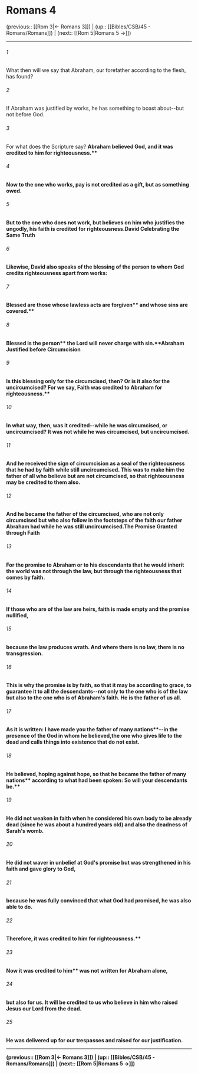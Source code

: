 # Romans 4

(previous:: [[Rom 3|← Romans 3]]) | (up:: [[Bibles/CSB/45 - Romans/Romans]]) | (next:: [[Rom 5|Romans 5 →]])

***


###### 1 
What then will we say that Abraham, our forefather according to the flesh, has found? 

###### 2 
If Abraham was justified by works, he has something to boast about--but not before God. 

###### 3 
For what does the Scripture say? <b class="quote">Abraham believed God, and it was credited to him for righteousness.** 

###### 4 
Now to the one who works, pay is not credited as a gift, but as something owed. 

###### 5 
But to the one who does not work, but believes on him who justifies the ungodly, his faith is credited for righteousness.David Celebrating the Same Truth 

###### 6 
Likewise, David also speaks of the blessing of the person to whom God credits righteousness apart from works: 

###### 7 
<b class="quote">Blessed are those whose lawless acts are forgiven** <b class="quote">and whose sins are covered.** 

###### 8 
<b class="quote">Blessed is the person** <b class="quote">the Lord will never charge with sin.**Abraham Justified before Circumcision 

###### 9 
Is this blessing only for the circumcised, then? Or is it also for the uncircumcised? For we say, <b class="quote">Faith was credited to Abraham for righteousness.** 

###### 10 
In what way, then, was it credited--while he was circumcised, or uncircumcised? It was not while he was circumcised, but uncircumcised. 

###### 11 
And he received the sign of circumcision as a seal of the righteousness that he had by faith while still uncircumcised. This was to make him the father of all who believe but are not circumcised, so that righteousness may be credited to them also. 

###### 12 
And he became the father of the circumcised, who are not only circumcised but who also follow in the footsteps of the faith our father Abraham had while he was still uncircumcised.The Promise Granted through Faith 

###### 13 
For the promise to Abraham or to his descendants that he would inherit the world was not through the law, but through the righteousness that comes by faith. 

###### 14 
If those who are of the law are heirs, faith is made empty and the promise nullified, 

###### 15 
because the law produces wrath. And where there is no law, there is no transgression. 

###### 16 
This is why the promise is by faith, so that it may be according to grace, to guarantee it to all the descendants--not only to the one who is of the law but also to the one who is of Abraham's faith. He is the father of us all. 

###### 17 
As it is written: <b class="quote">I have made you the father of many nations**--in the presence of the God in whom he believed,the one who gives life to the dead and calls things into existence that do not exist. 

###### 18 
He believed, hoping against hope, so that he became <b class="quote">the father of many nations** according to what had been spoken: <b class="quote">So will your descendants be.** 

###### 19 
He did not weaken in faith when he considered his own body to be already dead (since he was about a hundred years old) and also the deadness of Sarah's womb. 

###### 20 
He did not waver in unbelief at God's promise but was strengthened in his faith and gave glory to God, 

###### 21 
because he was fully convinced that what God had promised, he was also able to do. 

###### 22 
Therefore, <b class="quote">it was credited to him for righteousness.** 

###### 23 
Now <b class="quote">it was credited to him** was not written for Abraham alone, 

###### 24 
but also for us. It will be credited to us who believe in him who raised Jesus our Lord from the dead. 

###### 25 
He was delivered up for our trespasses and raised for our justification.

***

(previous:: [[Rom 3|← Romans 3]]) | (up:: [[Bibles/CSB/45 - Romans/Romans]]) | (next:: [[Rom 5|Romans 5 →]])
